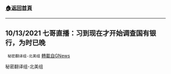 ###  [:house:返回首頁](https://github.com/ourhimalayas/txt)
---


## 10/13/2021 七哥直播：习到现在才开始调查国有银行，为时已晚
` 秘密翻译组-北美组` [轉載自GNews](https://gnews.org/zh-hans/1592383/)

秘密翻译组-北美组
